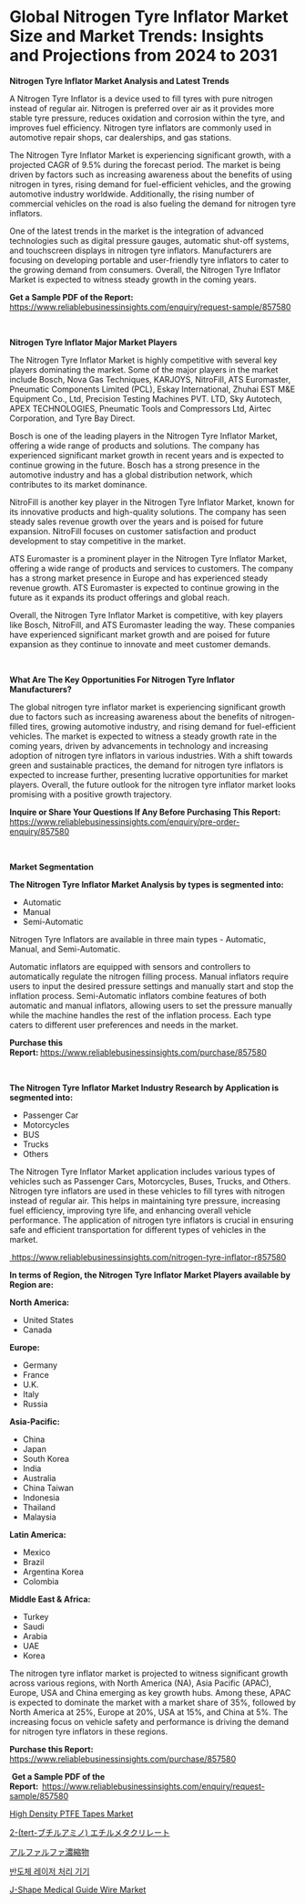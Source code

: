 <p><h1>Global Nitrogen Tyre Inflator Market Size and Market Trends: Insights and Projections from 2024 to 2031</h1></p><p><strong>Nitrogen Tyre Inflator Market Analysis and Latest Trends</strong></p>
<p><p>A Nitrogen Tyre Inflator is a device used to fill tyres with pure nitrogen instead of regular air. Nitrogen is preferred over air as it provides more stable tyre pressure, reduces oxidation and corrosion within the tyre, and improves fuel efficiency. Nitrogen tyre inflators are commonly used in automotive repair shops, car dealerships, and gas stations.</p><p>The Nitrogen Tyre Inflator Market is experiencing significant growth, with a projected CAGR of 9.5% during the forecast period. The market is being driven by factors such as increasing awareness about the benefits of using nitrogen in tyres, rising demand for fuel-efficient vehicles, and the growing automotive industry worldwide. Additionally, the rising number of commercial vehicles on the road is also fueling the demand for nitrogen tyre inflators.</p><p>One of the latest trends in the market is the integration of advanced technologies such as digital pressure gauges, automatic shut-off systems, and touchscreen displays in nitrogen tyre inflators. Manufacturers are focusing on developing portable and user-friendly tyre inflators to cater to the growing demand from consumers. Overall, the Nitrogen Tyre Inflator Market is expected to witness steady growth in the coming years.</p></p>
<p><strong>Get a Sample PDF of the Report:&nbsp;</strong> <a href="https://www.reliablebusinessinsights.com/enquiry/request-sample/857580">https://www.reliablebusinessinsights.com/enquiry/request-sample/857580</a></p>
<p>&nbsp;</p>
<p><strong>Nitrogen Tyre Inflator Major Market Players</strong></p>
<p><p>The Nitrogen Tyre Inflator Market is highly competitive with several key players dominating the market. Some of the major players in the market include Bosch, Nova Gas Techniques, KARJOYS, NitroFill, ATS Euromaster, Pneumatic Components Limited (PCL), Eskay International, Zhuhai EST M&E Equipment Co., Ltd, Precision Testing Machines PVT. LTD, Sky Autotech, APEX TECHNOLOGIES, Pneumatic Tools and Compressors Ltd, Airtec Corporation, and Tyre Bay Direct. </p><p>Bosch is one of the leading players in the Nitrogen Tyre Inflator Market, offering a wide range of products and solutions. The company has experienced significant market growth in recent years and is expected to continue growing in the future. Bosch has a strong presence in the automotive industry and has a global distribution network, which contributes to its market dominance.</p><p>NitroFill is another key player in the Nitrogen Tyre Inflator Market, known for its innovative products and high-quality solutions. The company has seen steady sales revenue growth over the years and is poised for future expansion. NitroFill focuses on customer satisfaction and product development to stay competitive in the market.</p><p>ATS Euromaster is a prominent player in the Nitrogen Tyre Inflator Market, offering a wide range of products and services to customers. The company has a strong market presence in Europe and has experienced steady revenue growth. ATS Euromaster is expected to continue growing in the future as it expands its product offerings and global reach. </p><p>Overall, the Nitrogen Tyre Inflator Market is competitive, with key players like Bosch, NitroFill, and ATS Euromaster leading the way. These companies have experienced significant market growth and are poised for future expansion as they continue to innovate and meet customer demands.</p></p>
<p>&nbsp;</p>
<p><strong>What Are The Key Opportunities For Nitrogen Tyre Inflator Manufacturers?</strong></p>
<p><p>The global nitrogen tyre inflator market is experiencing significant growth due to factors such as increasing awareness about the benefits of nitrogen-filled tires, growing automotive industry, and rising demand for fuel-efficient vehicles. The market is expected to witness a steady growth rate in the coming years, driven by advancements in technology and increasing adoption of nitrogen tyre inflators in various industries. With a shift towards green and sustainable practices, the demand for nitrogen tyre inflators is expected to increase further, presenting lucrative opportunities for market players. Overall, the future outlook for the nitrogen tyre inflator market looks promising with a positive growth trajectory.</p></p>
<p><strong>Inquire or Share Your Questions If Any Before Purchasing This Report:</strong> <a href="https://www.reliablebusinessinsights.com/enquiry/pre-order-enquiry/857580">https://www.reliablebusinessinsights.com/enquiry/pre-order-enquiry/857580</a></p>
<p>&nbsp;</p>
<p><strong>Market Segmentation</strong></p>
<p><strong>The Nitrogen Tyre Inflator Market Analysis by types is segmented into:</strong></p>
<p><ul><li>Automatic</li><li>Manual</li><li>Semi-Automatic</li></ul></p>
<p><p>Nitrogen Tyre Inflators are available in three main types - Automatic, Manual, and Semi-Automatic. </p><p>Automatic inflators are equipped with sensors and controllers to automatically regulate the nitrogen filling process. Manual inflators require users to input the desired pressure settings and manually start and stop the inflation process. Semi-Automatic inflators combine features of both automatic and manual inflators, allowing users to set the pressure manually while the machine handles the rest of the inflation process. Each type caters to different user preferences and needs in the market.</p></p>
<p><strong>Purchase this Report:&nbsp;</strong><a href="https://www.reliablebusinessinsights.com/purchase/857580">https://www.reliablebusinessinsights.com/purchase/857580</a></p>
<p>&nbsp;</p>
<p><strong>The Nitrogen Tyre Inflator Market Industry Research by Application is segmented into:</strong></p>
<p><ul><li>Passenger Car</li><li>Motorcycles</li><li>BUS</li><li>Trucks</li><li>Others</li></ul></p>
<p><p>The Nitrogen Tyre Inflator Market application includes various types of vehicles such as Passenger Cars, Motorcycles, Buses, Trucks, and Others. Nitrogen tyre inflators are used in these vehicles to fill tyres with nitrogen instead of regular air. This helps in maintaining tyre pressure, increasing fuel efficiency, improving tyre life, and enhancing overall vehicle performance. The application of nitrogen tyre inflators is crucial in ensuring safe and efficient transportation for different types of vehicles in the market.</p></p>
<p><a href="https://www.reliablebusinessinsights.com/nitrogen-tyre-inflator-r857580">&nbsp;https://www.reliablebusinessinsights.com/nitrogen-tyre-inflator-r857580</a></p>
<p><strong>In terms of Region, the Nitrogen Tyre Inflator Market Players available by Region are:</strong></p>
<p>
    <p> <strong> North America: </strong>
        <ul>
            <li>United States</li>
            <li>Canada</li>
        </ul>
        </p> 
    <p> <strong> Europe: </strong>
        <ul>
            <li>Germany</li>
            <li>France</li>
            <li>U.K.</li>
            <li>Italy</li>
            <li>Russia</li>
        </ul>
        </p> 
    <p> <strong> Asia-Pacific: </strong>
        <ul>
            <li>China</li>
            <li>Japan</li>
            <li>South Korea</li>
            <li>India</li>
            <li>Australia</li>
            <li>China Taiwan</li>
            <li>Indonesia</li>
            <li>Thailand</li>
            <li>Malaysia</li>
        </ul>
        </p> 
    <p> <strong> Latin America: </strong>
        <ul>
            <li>Mexico</li>
            <li>Brazil</li>
            <li>Argentina Korea</li>
            <li>Colombia</li>
        </ul>
        </p> 
    <p> <strong> Middle East & Africa: </strong>
        <ul>
            <li>Turkey</li>
            <li>Saudi</li>
            <li>Arabia</li>
            <li>UAE</li>
            <li>Korea</li>
        </ul>
    </p>
    </p>
<p><p>The nitrogen tyre inflator market is projected to witness significant growth across various regions, with North America (NA), Asia Pacific (APAC), Europe, USA and China emerging as key growth hubs. Among these, APAC is expected to dominate the market with a market share of 35%, followed by North America at 25%, Europe at 20%, USA at 15%, and China at 5%. The increasing focus on vehicle safety and performance is driving the demand for nitrogen tyre inflators in these regions.</p></p>
<p><strong>Purchase this Report: </strong><a href="https://www.reliablebusinessinsights.com/purchase/857580">https://www.reliablebusinessinsights.com/purchase/857580</a></p>
<p>&nbsp;<strong>Get a Sample PDF of the Report:&nbsp;&nbsp;</strong><a href="https://www.reliablebusinessinsights.com/enquiry/request-sample/857580">https://www.reliablebusinessinsights.com/enquiry/request-sample/857580</a></p>
<p><strong></strong></p>
<p><p><a href="https://github.com/rionkhanvai01/Market-Research-Report-List-1/blob/main/high-density-ptfe-tapes-market.md">High Density PTFE Tapes Market</a></p><p><a href="https://github.com/dandier2003/Market-Research-Report-List-2/blob/main/5838745121101.md">2-(tert-ブチルアミノ) エチルメタクリレート</a></p><p><a href="https://github.com/lily-u-genius/Market-Research-Report-List-2/blob/main/2876250121102.md">アルファルファ濃縮物</a></p><p><a href="https://github.com/rrmadityapu/Market-Research-Report-List-1/blob/main/2150183113093.md">반도체 레이저 처리 기기</a></p><p><a href="https://github.com/haleemasakdiya1/Market-Research-Report-List-1/blob/main/j-shape-medical-guide-wire-market.md">J-Shape Medical Guide Wire Market</a></p></p>